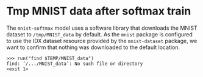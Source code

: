 # Tmp MNIST data after softmax train

The `mnist-softmax` model uses a software library that downloads the
MNIST dataset to `/tmp/MNIST_data` by default. As the `mnist` package
is configured to use the IDX dataset resource provided by the
`mnist-dataset` package, we want to confirm that nothing was
downloaded to the default location.

    >>> run("find $TEMP/MNIST_data")
    find: ‘/.../MNIST_data’: No such file or directory
    <exit 1>
